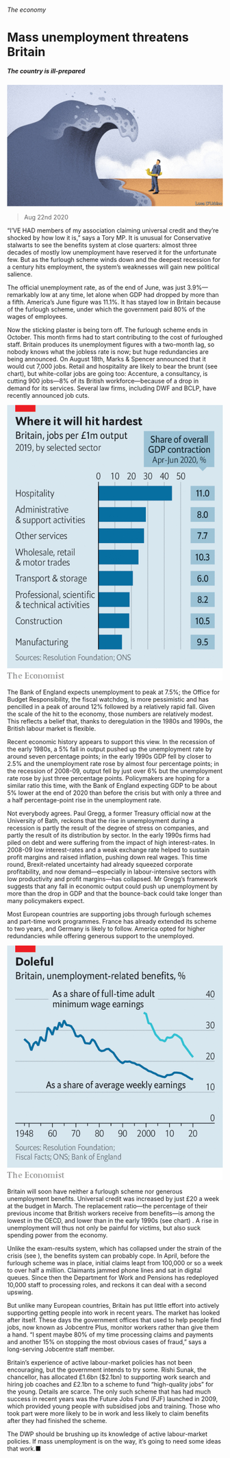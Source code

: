 ###### The economy

# Mass unemployment threatens Britain 

##### The country is ill-prepared 

![image](images/20200822_BRD001.jpg) 

> Aug 22nd 2020 

“I’VE HAD members of my association claiming universal credit and they’re shocked by how low it is,” says a Tory MP. It is unusual for Conservative stalwarts to see the benefits system at close quarters: almost three decades of mostly low unemployment have reserved it for the unfortunate few. But as the furlough scheme winds down and the deepest recession for a century hits employment, the system’s weaknesses will gain new political salience.

The official unemployment rate, as of the end of June, was just 3.9%—remarkably low at any time, let alone when GDP had dropped by more than a fifth. America’s June figure was 11.1%. It has stayed low in Britain because of the furlough scheme, under which the government paid 80% of the wages of employees.


Now the sticking plaster is being torn off. The furlough scheme ends in October. This month firms had to start contributing to the cost of furloughed staff. Britain produces its unemployment figures with a two-month lag, so nobody knows what the jobless rate is now; but huge redundancies are being announced. On August 18th, Marks &amp; Spencer announced that it would cut 7,000 jobs. Retail and hospitality are likely to bear the brunt (see chart), but white-collar jobs are going too: Accenture, a consultancy, is cutting 900 jobs—8% of its British workforce—because of a drop in demand for its services. Several law firms, including DWF and BCLP, have recently announced job cuts.

![image](images/20200822_BRC281.png) 


The Bank of England expects unemployment to peak at 7.5%; the Office for Budget Responsibility, the fiscal watchdog, is more pessimistic and has pencilled in a peak of around 12% followed by a relatively rapid fall. Given the scale of the hit to the economy, those numbers are relatively modest. This reflects a belief that, thanks to deregulation in the 1980s and 1990s, the British labour market is flexible.

Recent economic history appears to support this view. In the recession of the early 1980s, a 5% fall in output pushed up the unemployment rate by around seven percentage points; in the early 1990s GDP fell by closer to 2.5% and the unemployment rate rose by almost four percentage points; in the recession of 2008-09, output fell by just over 6% but the unemployment rate rose by just three percentage points. Policymakers are hoping for a similar ratio this time, with the Bank of England expecting GDP to be about 5% lower at the end of 2020 than before the crisis but with only a three and a half percentage-point rise in the unemployment rate.

Not everybody agrees. Paul Gregg, a former Treasury official now at the University of Bath, reckons that the rise in unemployment during a recession is partly the result of the degree of stress on companies, and partly the result of its distribution by sector. In the early 1990s firms had piled on debt and were suffering from the impact of high interest-rates. In 2008-09 low interest-rates and a weak exchange rate helped to sustain profit margins and raised inflation, pushing down real wages. This time round, Brexit-related uncertainty had already squeezed corporate profitability, and now demand—especially in labour-intensive sectors with low productivity and profit margins—has collapsed. Mr Gregg’s framework suggests that any fall in economic output could push up unemployment by more than the drop in GDP and that the bounce-back could take longer than many policymakers expect.

Most European countries are supporting jobs through furlough schemes and part-time work programmes. France has already extended its scheme to two years, and Germany is likely to follow. America opted for higher redundancies while offering generous support to the unemployed.

![image](images/20200822_BRC276.png) 


Britain will soon have neither a furlough scheme nor generous unemployment benefits. Universal credit was increased by just £20 a week at the budget in March. The replacement ratio—the percentage of their previous income that British workers receive from benefits—is among the lowest in the OECD, and lower than in the early 1990s (see chart) . A rise in unemployment will thus not only be painful for victims, but also suck spending power from the economy.

Unlike the exam-results system, which has collapsed under the strain of the crisis (see ), the benefits system can probably cope. In April, before the furlough scheme was in place, initial claims leapt from 100,000 or so a week to over half a million. Claimants jammed phone lines and sat in digital queues. Since then the Department for Work and Pensions has redeployed 10,000 staff to processing roles, and reckons it can deal with a second upswing.

But unlike many European countries, Britain has put little effort into actively supporting getting people into work in recent years. The market has looked after itself. These days the government offices that used to help people find jobs, now known as Jobcentre Plus, monitor workers rather than give them a hand. “I spent maybe 80% of my time processing claims and payments and another 15% on stopping the most obvious cases of fraud,” says a long-serving Jobcentre staff member.

Britain’s experience of active labour-market policies has not been encouraging, but the government intends to try some. Rishi Sunak, the chancellor, has allocated £1.6bn ($2.1bn) to supporting work search and hiring job coaches and £2.1bn to a scheme to fund “high-quality jobs” for the young. Details are scarce. The only such scheme that has had much success in recent years was the Future Jobs Fund (FJF) launched in 2009, which provided young people with subsidised jobs and training. Those who took part were more likely to be in work and less likely to claim benefits after they had finished the scheme.

The DWP should be brushing up its knowledge of active labour-market policies. If mass unemployment is on the way, it’s going to need some ideas that work.■

